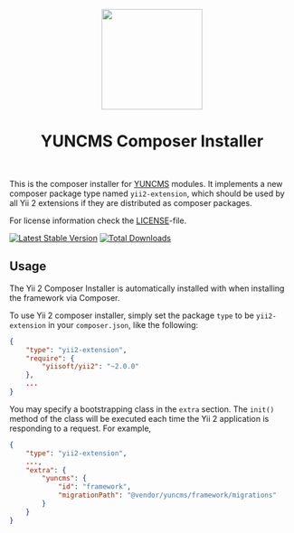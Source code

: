 <p align="center">
    <a href="https://getcomposer.org/" target="_blank" rel="external">
        <img src="https://getcomposer.org/img/logo-composer-transparent3.png" height="178px">
    </a>
    <h1 align="center">YUNCMS Composer Installer</h1>
    <br>
</p>

This is the composer installer for [YUNCMS](http://www.yuncms.net) modules.
It implements a new composer package type named `yii2-extension`,
which should be used by all Yii 2 extensions if they are distributed as composer packages.

For license information check the [LICENSE](LICENSE)-file.

[![Latest Stable Version](https://poser.pugx.org/yuncms/composer/v/stable.png)](https://packagist.org/packages/yuncms/composer)
[![Total Downloads](https://poser.pugx.org/yuncms/composer/downloads.png)](https://packagist.org/packages/yuncms/composer)


Usage
-----

The Yii 2 Composer Installer is automatically installed with when installing the framework via Composer.

To use Yii 2 composer installer, simply set the package `type` to be `yii2-extension` in your `composer.json`,
like the following:

```json
{
    "type": "yii2-extension",
    "require": {
        "yiisoft/yii2": "~2.0.0"
    },
    ...
}
```

You may specify a bootstrapping class in the `extra` section. The `init()` method of the class will be executed each time
the Yii 2 application is responding to a request. For example,

```json
{
    "type": "yii2-extension",
    ...,
    "extra": {
        "yuncms": {
            "id": "framework",
            "migrationPath": "@vendor/yuncms/framework/migrations"
        }
    }
}
```
